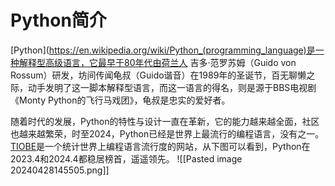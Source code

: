 # Python简介

[Python](https://en.wikipedia.org/wiki/Python_(programming_language)是一种解释型高级语言，它最早于80年代由荷兰人 吉多·范罗苏姆（Guido von Rossum）研发，坊间传闻龟叔（Guido谐音）在1989年的圣诞节，百无聊懒之际，动手发明了这一脚本解释型语言，而这一语言的得名，则是源于BBS电视剧《Monty Python的飞行马戏团》，龟叔是忠实的爱好者。

随着时代的发展，Python的特性与设计一直在革新，它的能力越来越全面，社区也越来越繁荣，时至2024，Python已经是世界上最流行的编程语言，没有之一。[TIOBE](https://www.tiobe.com/tiobe-index/)是一个统计世界上编程语言流行度的网站，从下图可以看到，Python在2023.4和2024.4都稳居榜首，遥遥领先。
![[Pasted image 20240428145505.png]]

